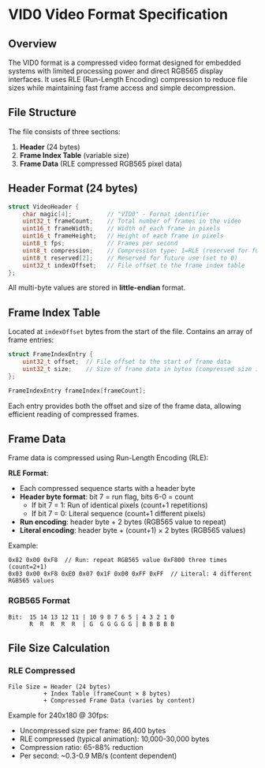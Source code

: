 # VID0 Video Format Specification

## Overview

The VID0 format is a compressed video format designed for embedded systems with limited processing 
power and direct RGB565 display interfaces. It uses RLE (Run-Length Encoding) compression to reduce 
file sizes while maintaining fast frame access and simple decompression.

## File Structure

The file consists of three sections:
1. **Header** (24 bytes)
2. **Frame Index Table** (variable size)
3. **Frame Data** (RLE compressed RGB565 pixel data)

## Header Format (24 bytes)

```c
struct VideoHeader {
    char magic[4];          // "VID0" - Format identifier
    uint32_t frameCount;    // Total number of frames in the video
    uint16_t frameWidth;    // Width of each frame in pixels
    uint16_t frameHeight;   // Height of each frame in pixels
    uint8_t fps;            // Frames per second
    uint8_t compression;    // Compression type: 1=RLE (reserved for future formats)
    uint8_t reserved[2];    // Reserved for future use (set to 0)
    uint32_t indexOffset;   // File offset to the frame index table
};
```

All multi-byte values are stored in **little-endian** format.

## Frame Index Table

Located at `indexOffset` bytes from the start of the file. Contains an array of frame entries:

```c
struct FrameIndexEntry {
    uint32_t offset;  // File offset to the start of frame data
    uint32_t size;    // Size of frame data in bytes (compressed size if RLE)
};

FrameIndexEntry frameIndex[frameCount];
```

Each entry provides both the offset and size of the frame data, allowing efficient reading of compressed frames.

## Frame Data

Frame data is compressed using Run-Length Encoding (RLE):

**RLE Format**:
- Each compressed sequence starts with a header byte
- **Header byte format**: bit 7 = run flag, bits 6-0 = count
  - If bit 7 = 1: Run of identical pixels (count+1 repetitions)
  - If bit 7 = 0: Literal sequence (count+1 different pixels)
- **Run encoding**: header byte + 2 bytes (RGB565 value to repeat)
- **Literal encoding**: header byte + (count+1) × 2 bytes (RGB565 values)

Example:
```
0x82 0x00 0xF8  // Run: repeat RGB565 value 0xF800 three times (count=2+1)
0x03 0x00 0xF8 0xE0 0x07 0x1F 0x00 0xFF 0xFF  // Literal: 4 different RGB565 values
```

### RGB565 Format
```
Bit:  15 14 13 12 11 | 10 9 8 7 6 5 | 4 3 2 1 0
      R  R  R  R  R  | G  G G G G G | B B B B B
```

## File Size Calculation

### RLE Compressed
```
File Size = Header (24 bytes) 
          + Index Table (frameCount × 8 bytes)
          + Compressed Frame Data (varies by content)
```

Example for 240x180 @ 30fps:
- Uncompressed size per frame: 86,400 bytes
- RLE compressed (typical animation): 10,000-30,000 bytes  
- Compression ratio: 65-88% reduction
- Per second: ~0.3-0.9 MB/s (content dependent)
